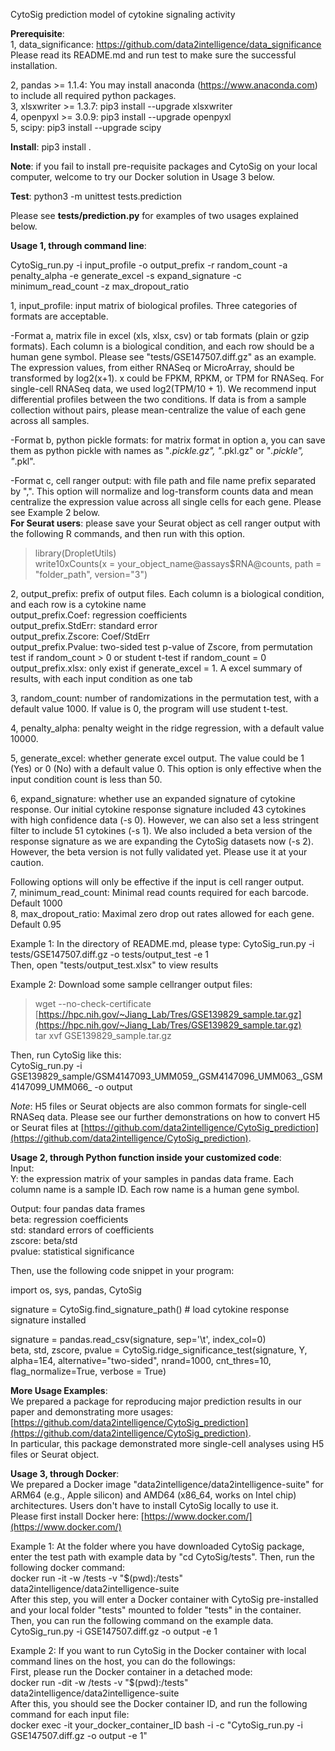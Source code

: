 CytoSig prediction model of cytokine signaling activity

**Prerequisite**:  
1, data_significance: https://github.com/data2intelligence/data_significance  
Please read its README.md and run test to make sure the successful installation.  

2, pandas >= 1.1.4: You may install anaconda (https://www.anaconda.com) to include all required python packages.  
3, xlsxwriter >= 1.3.7: pip3 install --upgrade xlsxwriter  
4, openpyxl >= 3.0.9: pip3 install --upgrade openpyxl  
5, scipy: pip3 install --upgrade scipy

**Install**:
pip3 install .

**Note**: if you fail to install pre-requisite packages and CytoSig on your local computer, welcome to try our Docker solution in Usage 3 below.  

**Test**:
python3 -m unittest tests.prediction

Please see **tests/prediction.py** for examples of two usages explained below.  

**Usage 1, through command line**:  

CytoSig_run.py -i input_profile -o output_prefix -r random_count -a penalty_alpha -e generate_excel -s expand_signature -c minimum_read_count -z max_dropout_ratio  

1, input_profile: input matrix of biological profiles. Three categories of formats are acceptable.  

-Format a, matrix file in excel (xls, xlsx, csv) or tab formats (plain or gzip formats). Each column is a biological condition, and each row should be a human gene symbol. Please see "tests/GSE147507.diff.gz" as an example.  
The expression values, from either RNASeq or MicroArray, should be transformed by log2(x+1). x could be FPKM, RPKM, or TPM for RNASeq. For single-cell RNASeq data, we used log2(TPM/10 + 1). We recommend input differential profiles between the two conditions. If data is from a sample collection without pairs, please mean-centralize the value of each gene across all samples.  

-Format b, python pickle formats: for matrix format in option a, you can save them as python pickle with names as "*.pickle.gz", "*.pkl.gz" or "*.pickle", "*.pkl".   

-Format c, cell ranger output: with file path and file name prefix separated by ",". This option will normalize and log-transform counts data and mean centralize the expression value across all single cells for each gene. Please see Example 2 below.  
**For Seurat users**: please save your Seurat object as cell ranger output with the following R commands, and then run with this option.  
> library(DropletUtils)  
> write10xCounts(x = your_object_name@assays$RNA@counts, path = "folder_path", version="3")  
  
2, output_prefix: prefix of output files. Each column is a biological condition, and each row is a cytokine name  
    output_prefix.Coef: regression coefficients  
    output_prefix.StdErr: standard error  
    output_prefix.Zscore: Coef/StdErr  
    output_prefix.Pvalue: two-sided test p-value of Zscore, from permutation test if random_count > 0 or student t-test if random_count = 0  
    output_prefix.xlsx: only exist if generate_excel = 1. A excel summary of results, with each input condition as one tab  

3, random_count: number of randomizations in the permutation test, with a default value 1000. If value is 0, the program will use student t-test.    

4, penalty_alpha: penalty weight in the ridge regression, with a default value 10000.  

5, generate_excel: whether generate excel output. The value could be 1 (Yes) or 0 (No) with a default value 0. This option is only effective when the input condition count is less than 50.

6, expand_signature: whether use an expanded signature of cytokine response. Our initial cytokine response signature included 43 cytokines with high confidence data (-s 0). However, we can also set a less stringent filter to include 51 cytokines (-s 1). We also included a beta version of the response signature as we are expanding the CytoSig datasets now (-s 2). However, the beta version is not fully validated yet. Please use it at your caution.  

Following options will only be effective if the input is cell ranger output.  
7, minimum_read_count: Minimal read counts required for each barcode. Default 1000  
8, max_dropout_ratio: Maximal zero drop out rates allowed for each gene. Default 0.95  

Example 1:
In the directory of README.md, please type: CytoSig_run.py -i tests/GSE147507.diff.gz -o tests/output_test -e 1  
Then, open "tests/output_test.xlsx" to view results  

Example 2:
Download some sample cellranger output files:  
> wget --no-check-certificate [https://hpc.nih.gov/~Jiang_Lab/Tres/GSE139829_sample.tar.gz](https://hpc.nih.gov/~Jiang_Lab/Tres/GSE139829_sample.tar.gz)  
> tar xvf GSE139829_sample.tar.gz  
  
Then, run CytoSig like this:  
CytoSig_run.py -i GSE139829\_sample/GSM4147093\_UMM059\_,GSM4147096\_UMM063\_,GSM4147099\_UMM066\_ -o output    
  
*Note*: H5 files or Seurat objects are also common formats for single-cell RNASeq data. Please see our further demonstrations on how to convert H5 or Seurat files at [https://github.com/data2intelligence/CytoSig_prediction](https://github.com/data2intelligence/CytoSig_prediction).  

**Usage 2, through Python function inside your customized code**:  
Input:  
Y: the expression matrix of your samples in pandas data frame. Each column name is a sample ID. Each row name is a human gene symbol.  
  
Output: four pandas data frames  
beta: regression coefficients  
std: standard errors of coefficients  
zscore: beta/std  
pvalue: statistical significance  

Then, use the following code snippet in your program:  

import os, sys, pandas, CytoSig  

signature = CytoSig.find_signature_path() # load cytokine response signature installed  
    
signature = pandas.read_csv(signature, sep='\t', index_col=0)  
beta, std, zscore, pvalue = CytoSig.ridge_significance_test(signature, Y, alpha=1E4, alternative="two-sided", nrand=1000, cnt_thres=10, flag_normalize=True, verbose = True)  

**More Usage Examples**:  
We prepared a package for reproducing major prediction results in our paper and demonstrating more usages: [https://github.com/data2intelligence/CytoSig_prediction](https://github.com/data2intelligence/CytoSig_prediction).  
In particular, this package demonstrated more single-cell analyses using H5 files or Seurat object.  

**Usage 3, through Docker**:  
We prepared a Docker image "data2intelligence/data2intelligence-suite" for ARM64 (e.g., Apple silicon) and AMD64 (x86_64, works on Intel chip) architectures. Users don't have to install CytoSig locally to use it.  
Please first install Docker here: [https://www.docker.com/](https://www.docker.com/)

Example 1:
At the folder where you have downloaded CytoSig package, enter the test path with example data by "cd CytoSig/tests". Then, run the following docker command:  
docker run -it -w /tests -v "$(pwd):/tests" data2intelligence/data2intelligence-suite  
After this step, you will enter a Docker container with CytoSig pre-installed and your local folder "tests" mounted to folder "tests" in the container. Then, you can run the following command on the example data.  
CytoSig_run.py -i GSE147507.diff.gz -o output -e 1  

Example 2:
If you want to run CytoSig in the Docker container with local command lines on the host, you can do the followings:  
First, please run the Docker container in a detached mode:  
docker run -dit -w /tests -v "$(pwd):/tests" data2intelligence/data2intelligence-suite  
After this, you should see the Docker container ID, and run the following command for each input file:  
docker exec -it your_docker_container_ID bash -i -c "CytoSig_run.py -i GSE147507.diff.gz -o output -e 1"
